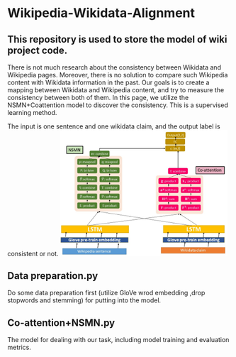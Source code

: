 # Wikipedia-Wikidata-Alignment
This repository is used to store the model of wiki project code.
-------------------------------------------------------------
There is not much research about the consistency between Wikidata and Wikipedia pages. Moreover, there is no solution to 
compare such Wikipedia content with Wikidata information in the past. Our goals is to create a mapping between Wikidata
and Wikipedia content, and try to measure the consistency between both of them. In this page, we utilize the NSMN+Coattention
model to discover the consistency. This is a supervised learning method.

The input is one sentence and one wikidata claim, and the output label is consistent or not.
<img src="https://github.com/l852888/Wikipedia-Wikidata-Alignment/blob/master/framework/framework.jpg" width="75%" height="75%">

Data preparation.py
-----------------------------
Do some data preparation first (utilize GloVe wrod embedding ,drop stopwords and stemming) for putting into the model.

Co-attention+NSMN.py
---------------------------
The model for dealing with our task, including model training and evaluation metrics.
